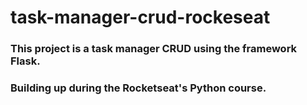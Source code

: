 # task-manager-crud-rockeseat

### This project is a task manager CRUD using the framework Flask.
### Building up during the Rocketseat's Python course.
